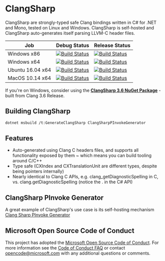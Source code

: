 # ClangSharp

ClangSharp are strongly-typed safe Clang bindings written in C# for .NET and Mono, tested on Linux and Windows. ClangSharp is self-hosted and ClangSharp auto-generates itself parsing LLVM-C header files.

| Job | Debug Status | Release Status |
| --- | ------------ | -------------- |
| Windows x86 | [![Build Status](https://dev.azure.com/ms/ClangSharp/_apis/build/status/microsoft.ClangSharp?branchName=master&jobName=windows&configuration=windows%20debug_x86)](https://dev.azure.com/ms/ClangSharp/_build/latest?definitionId=155&branchName=master) | [![Build Status](https://dev.azure.com/ms/ClangSharp/_apis/build/status/microsoft.ClangSharp?branchName=master&jobName=windows&configuration=windows%20release_x86)](https://dev.azure.com/ms/ClangSharp/_build/latest?definitionId=155&branchName=master) |
| Windows x64 | [![Build Status](https://dev.azure.com/ms/ClangSharp/_apis/build/status/microsoft.ClangSharp?branchName=master&jobName=windows&configuration=windows%20debug_x64)](https://dev.azure.com/ms/ClangSharp/_build/latest?definitionId=155&branchName=master) | [![Build Status](https://dev.azure.com/ms/ClangSharp/_apis/build/status/microsoft.ClangSharp?branchName=master&jobName=windows&configuration=windows%20release_x64)](https://dev.azure.com/ms/ClangSharp/_build/latest?definitionId=155&branchName=master) |
| Ubuntu 16.04 x64 | [![Build Status](https://dev.azure.com/ms/ClangSharp/_apis/build/status/microsoft.ClangSharp?branchName=master&jobName=ubuntu_1604&configuration=ubuntu_1604%20debug_x64)](https://dev.azure.com/ms/ClangSharp/_build/latest?definitionId=155&branchName=master) | [![Build Status](https://dev.azure.com/ms/ClangSharp/_apis/build/status/microsoft.ClangSharp?branchName=master&jobName=ubuntu_1604&configuration=ubuntu_1604%20release_x64)](https://dev.azure.com/ms/ClangSharp/_build/latest?definitionId=155&branchName=master) |
| MacOS 10.14 x64 | [![Build Status](https://dev.azure.com/ms/ClangSharp/_apis/build/status/microsoft.ClangSharp?branchName=master&jobName=macos_1014&configuration=macos_1014%20debug_x64)](https://dev.azure.com/ms/ClangSharp/_build/latest?definitionId=155&branchName=master) | [![Build Status](https://dev.azure.com/ms/ClangSharp/_apis/build/status/microsoft.ClangSharp?branchName=master&jobName=macos_1014&configuration=macos_1014%20release_x64)](https://dev.azure.com/ms/ClangSharp/_build/latest?definitionId=155&branchName=master) |

If you're on Windows, consider using the [**ClangSharp 3.6 NuGet Package**](http://www.nuget.org/packages/ClangSharp/3.6.0) - built from Clang 3.6 Release.

## Building ClangSharp

```bash
dotnet msbuild /t:GenerateClangSharp ClangSharpPInvokeGenerator
```

## Features

 * Auto-generated using Clang C headers files, and supports all functionality exposed by them ~ which means you can build tooling around C/C++
 * Type safe (CXIndex and CXTranslationUnit are different types, despite being pointers internally)
 * Nearly identical to Clang C APIs, e.g. clang_getDiagnosticSpelling in C, vs. clang.getDiagnosticSpelling (notice the . in the C# API)

## ClangSharp PInvoke Generator

A great example of ClangSharp's use case is its self-hosting mechanism [Clang Sharp PInvoke Generator](https://github.com/mjsabby/ClangSharp/tree/master/ClangSharpPInvokeGenerator)

## Microsoft Open Source Code of Conduct

This project has adopted the [Microsoft Open Source Code of Conduct](https://opensource.microsoft.com/codeofconduct/). For more information see the [Code of Conduct FAQ](https://opensource.microsoft.com/codeofconduct/faq/) or contact [opencode@microsoft.com](mailto:opencode@microsoft.com) with any additional questions or comments.
